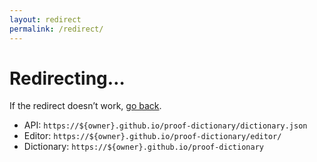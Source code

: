 ```yaml
---
layout: redirect
permalink: /redirect/
---
```


# Redirecting…

If the redirect doesn’t work, <a href="javascript:history.back()">go back</a>.

- API: `https://${owner}.github.io/proof-dictionary/dictionary.json`
- Editor: `https://${owner}.github.io/proof-dictionary/editor/`
- Dictionary: `https://${owner}.github.io/proof-dictionary`

<script>
const match = /^https:\/\/github\.com\/(\w+)\//.exec(
  document.referrer
);
if (match !== null) {
  const [, /* url */ owner] = match;
  const url = new URL(document.referrer);
  const searchParams = new URLSearchParams(url.search);
  const type = searchParams.get("type");
  switch (type) {
    case "api": {
      location.replace(
        `https://${owner}.github.io/proof-dictionary/dictionary.json`
      );
      break;
    }
    case "editor": {
      location.replace(
        `https://${owner}.github.io/proof-dictionary/editor/`
      );
      break;
    }
    case "dictionary":
    default: {
      location.replace(
        `https://${owner}.github.io/proof-dictionary`
      );
      break;
    }
  }

} else {
  const el = document.createElement("p");
  el.textContent = `The referrer URL (${
    document.referrer
    }) was not recognized. Sorry :(`;
  document.body.appendChild(el);
}
</script>
